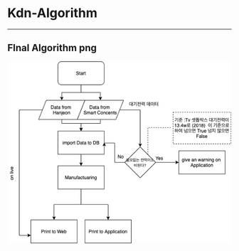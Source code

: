 # Kdn-Algorithm
---
## FInal Algorithm png
<!--[if IE]><meta http-equiv="X-UA-Compatible" content="IE=5,IE=9" ><![endif]-->

<img src="임베디드 다이어그램.png" alt="My Image">
